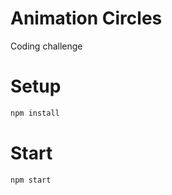 # Animation Circles

Coding challenge

# Setup
```bash
npm install
```

# Start
```bash
npm start
```
